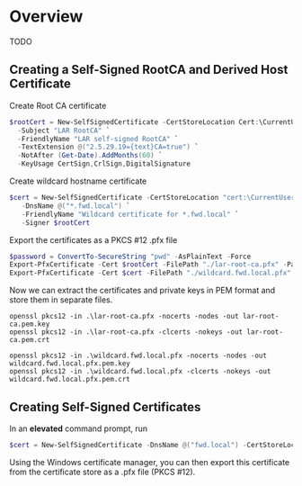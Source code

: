 # Overview
TODO

## Creating a Self-Signed RootCA and Derived Host Certificate

Create Root CA certificate
```powershell
$rootCert = New-SelfSignedCertificate -CertStoreLocation Cert:\CurrentUser\My `
  -Subject "LAR RootCA" `
  -FriendlyName "LAR self-signed RootCA" `
  -TextExtension @("2.5.29.19={text}CA=true") `
  -NotAfter (Get-Date).AddMonths(60) `
  -KeyUsage CertSign,CrlSign,DigitalSignature
```

Create wildcard hostname certificate
```powershell
$cert = New-SelfSignedCertificate -CertStoreLocation "cert:\CurrentUser\My" `
   -DnsName @("*.fwd.local") `
   -FriendlyName "Wildcard certificate for *.fwd.local" `
   -Signer $rootCert
```

Export the certificates as a PKCS #12 .pfx file
```powershell
$password = ConvertTo-SecureString "pwd" -AsPlainText -Force
Export-PfxCertificate -Cert $rootCert -FilePath "./lar-root-ca.pfx" -Password $password
Export-PfxCertificate -Cert $cert -FilePath "./wildcard.fwd.local.pfx" -Password $password
```

Now we can extract the certificates and private keys in PEM format and store them in separate files.
```shell
openssl pkcs12 -in .\lar-root-ca.pfx -nocerts -nodes -out lar-root-ca.pem.key
openssl pkcs12 -in .\lar-root-ca.pfx -clcerts -nokeys -out lar-root-ca.pem.crt

openssl pkcs12 -in .\wildcard.fwd.local.pfx -nocerts -nodes -out wildcard.fwd.local.pfx.pem.key
openssl pkcs12 -in .\wildcard.fwd.local.pfx -clcerts -nokeys -out wildcard.fwd.local.pfx.pem.crt
```

## Creating Self-Signed Certificates

In an **elevated** command prompt, run
```powershell
$cert = New-SelfSignedCertificate -DnsName @("fwd.local") -CertStoreLocation "cert:\LocalMachine\My"
```

Using the Windows certificate manager, you can then export this certificate from the certificate store as a .pfx file
(PKCS #12).